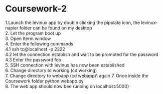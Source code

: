 # Coursework-2

1.Launch the levinux app by double clicking the pipulate icon, the levinux-napier folder can be found on my desktop\
2. Let the program boot up\
3. Open Iterm window\
4. Enter the following commands\
4.1 ssh tc@localhost -p 2222\
4.2 let the connection establish and wait to be promoted for the password\
4.3 Enter the password foo\
5. SSH connection with levinux has now been established\
6. Change directory to working (cd working)\
7. Change directory to webapp (cd webapp)\ again
7. Once inside the Coursework folder python webapp.py\
8. The web app should now bee running on localhost:5000}
